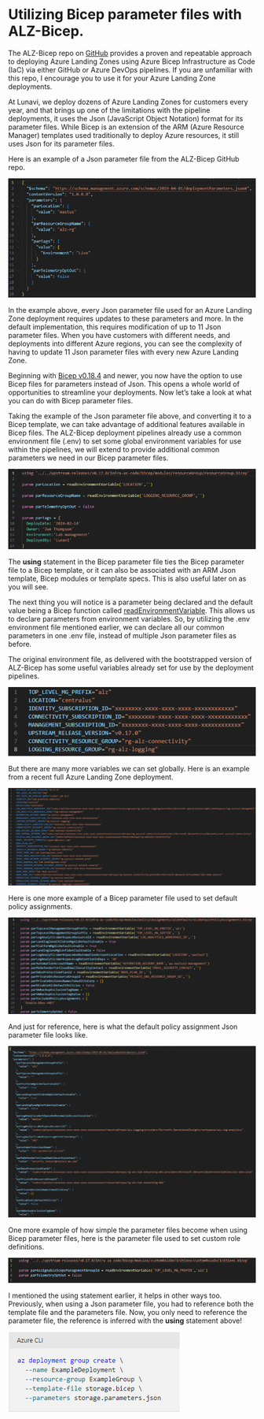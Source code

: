 # Utilizing Bicep parameter files with ALZ-Bicep.

The ALZ-Bicep repo on [GitHub](https://github.com/Azure/ALZ-Bicep) provides a proven and repeatable approach to deploying Azure Landing Zones using Azure Bicep Infrastructure as Code (IaC) via either GitHub or Azure DevOps pipelines. If you are unfamiliar with this repo, I encourage you to use it for your Azure Landing Zone deployments.

At Lunavi, we deploy dozens of Azure Landing Zones for customers every year, and that brings up one of the limitations with the pipeline deployments, it uses the Json (JavaScript Object Notation) format for its parameter files. While Bicep is an extension of the ARM (Azure Resource Manager) templates used traditionally to deploy Azure resources, it still uses Json for its parameter files.

Here is an example of a Json parameter file from the ALZ-Bicep GitHub repo.

![A screen shot of a computer Description automatically generated](media/9c59afc63206873696ee6e7350a6c25e.png)

In the example above, every Json parameter file used for an Azure Landing Zone deployment requires updates to these parameters and more. In the default implementation, this requires modification of up to 11 Json parameter files. When you have customers with different needs, and deployments into different Azure regions, you can see the complexity of having to update 11 Json parameter files with every new Azure Landing Zone.

Beginning with [Bicep v0.18.4](https://learn.microsoft.com/en-us/azure/azure-resource-manager/bicep/parameter-files?tabs=Bicep) and newer, you now have the option to use Bicep files for parameters instead of Json. This opens a whole world of opportunities to streamline your deployments. Now let’s take a look at what you can do with Bicep parameter files.

Taking the example of the Json parameter file above, and converting it to a Bicep template, we can take advantage of additional features available in Bicep files. The ALZ-Bicep deployment pipelines already use a common environment file (.env) to set some global environment variables for use within the pipelines, we will extend to provide additional common parameters we need in our Bicep parameter files.

![A computer screen with text on it Description automatically generated](media/069a011ce0530ee6eb196bcb368b219d.png)

The **using** statement in the Bicep parameter file ties the Bicep parameter file to a Bicep template, or it can also be associated with an ARM Json template, Bicep modules or template specs. This is also useful later on as you will see.

The next thing you will notice is a parameter being declared and the default value being a Bicep function called [readEnvironmentVariable](https://learn.microsoft.com/en-us/azure/azure-resource-manager/bicep/bicep-functions-parameters-file#readenvironmentvariable). This allows us to declare parameters from environment variables. So, by utilizing the .env environment file mentioned earlier, we can declare all our common parameters in one .env file, instead of multiple Json parameter files as before.

The original environment file, as delivered with the bootstrapped version of ALZ-Bicep has some useful variables already set for use by the deployment pipelines.

![A screen shot of a computer program Description automatically generated](media/4e5bc8226911b63735b2167304a0b204.png)

But there are many more variables we can set globally. Here is an example from a recent full Azure Landing Zone deployment.

![A black background with orange and white lines Description automatically generated](media/10e53dadb0dc0c76c067e6b9a724f79c.png)

Here is one more example of a Bicep parameter file used to set default policy assignments.

![A screen shot of a computer program Description automatically generated](media/12d804fa0a2bc235cfaa2ff6dfa1f732.png)

And just for reference, here is what the default policy assignment Json parameter file looks like.

![A screen shot of a computer program Description automatically generated](media/1b68a1c437d82f11fc2f4dc533efba79.png)

One more example of how simple the parameter files become when using Bicep parameter files, here is the parameter file used to set custom role definitions.

![](media/6680513e57330ef9fdfdfe5ac950a9aa.png)

I mentioned the using statement earlier, it helps in other ways too. Previously, when using a Json parameter file, you had to reference both the template file and the parameters file. Now, you only need to reference the parameter file, the reference is inferred with the **using** statement above!

![A screenshot of a computer program Description automatically generated](media/07dedfbe8ae59db20c3ad6f50de020ba.png)


